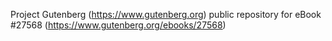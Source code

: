 Project Gutenberg (https://www.gutenberg.org) public repository for eBook #27568 (https://www.gutenberg.org/ebooks/27568)
